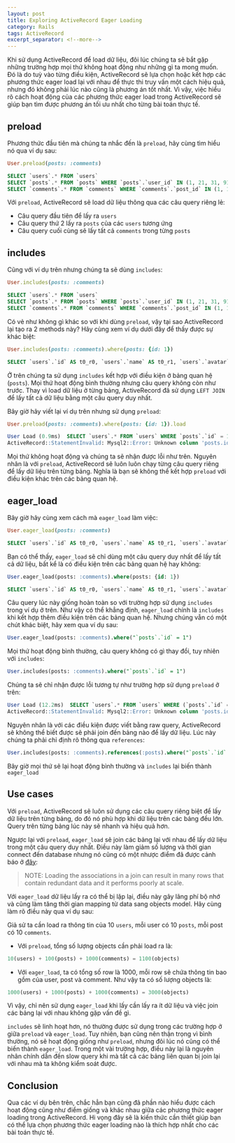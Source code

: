 ```yaml
---
layout: post
title: Exploring ActiveRecord Eager Loading
category: Rails
tags: ActiveRecord
excerpt_separator: <!--more-->
---
```


Khi sử dụng ActiveRecord để load dữ liệu, đôi lúc chúng ta sẽ bắt gặp những trường hợp mọi thứ không hoạt động như những gì ta mong muốn. Đó là do tuỳ vào từng điều kiện, ActiveRecord sẽ lựa chọn hoặc kết hợp các phương thức eager load lại với nhau để thực thi truy vấn một cách hiệu quả, nhưng đó không phải lúc nào cũng là phương án tốt nhất. Vì vậy, việc hiểu rõ cách hoạt động của các phương thức eager load trong ActiveRecord sẽ giúp bạn tìm được phương án tối ưu nhất cho từng bài toán thực tế.
<!--more-->

## preload

Phương thức đầu tiên mà chúng ta nhắc đến là `preload`, hãy cùng tìm hiểu nó qua ví dụ sau:

```ruby
User.preload(posts: :comments)
```

```sql
SELECT `users`.* FROM `users`
SELECT `posts`.* FROM `posts` WHERE `posts`.`user_id` IN (1, 21, 31, 91, 111, 119, 129)
SELECT `comments`.* FROM `comments` WHERE `comments`.`post_id` IN (1, 11, 21, 31, 41, 51, 61, 71, 81, 91, 101, 111, 121, 131, 141, 151, 161, 171, 181, 191, 201, 211, 231, 241, 251, 261, 271, 281, 291, 311, 331, 341, 351, 361, 371, 401, 411, 431, 439, 449)
```

Với `preload`, ActiveRecord sẽ load dữ liệu thông qua các câu query riêng lẻ:

- Câu query đầu tiên để lấy ra `users`
- Câu query thứ 2 lấy ra `posts` của các `users` tương ứng
- Câu query cuối cùng sẽ lấy tất cả `comments` trong từng `posts`

## includes

 Cũng với ví dụ trên nhưng chúng ta sẽ dùng `includes`:

```ruby
User.includes(posts: :comments)
```

```sql
SELECT `users`.* FROM `users`
SELECT `posts`.* FROM `posts` WHERE `posts`.`user_id` IN (1, 21, 31, 91, 111, 119, 129)
SELECT `comments`.* FROM `comments` WHERE `comments`.`post_id` IN (1, 11, 21, 31, 41, 51, 61, 71, 81, 91, 101, 111, 121, 131, 141, 151, 161, 171, 181, 191, 201, 211, 231, 241, 251, 261, 271, 281, 291, 311, 331, 341, 351, 361, 371, 401, 411, 431, 439, 449)
```

Có vẻ như không gì khác so với khi dùng `preload`, vậy tại sao ActiveRecord lại tạo ra 2 methods này? Hãy cùng xem ví dụ dưới đây để thấy được sự khác biệt:

```ruby
User.includes(posts: :comments).where(posts: {id: 1})
```

```sql
SELECT `users`.`id` AS t0_r0, `users`.`name` AS t0_r1, `users`.`avatar` AS t0_r2, `users`.`email` AS t0_r3, `users`.`encrypted_password` AS t0_r4, `users`.`address` AS t0_r5, `users`.`phone` AS t0_r6, `users`.`memo` AS t0_r7, `posts`.`id` AS t1_r0, `posts`.`title` AS t1_r1, `posts`.`content` AS t1_r2, `posts`.`thumbnail` AS t1_r3, `posts`.`views` AS t1_r4, `posts`.`point` AS t1_r5, `posts`.`user_id` AS t1_r6, `posts`.`serial_id` AS t1_r7, `posts`.`created_at` AS t1_r8, `posts`.`updated_at` AS t1_r9, `posts`.`status` AS t1_r10, `posts`.`description` AS t1_r11, `posts`.`slug` AS t1_r12, `comments`.`id` AS t2_r0, `comments`.`content` AS t2_r1, `comments`.`user_id` AS t2_r2, `comments`.`post_id` AS t2_r3, `comments`.`created_at` AS t2_r4, `comments`.`updated_at` AS t2_r5 FROM `users` LEFT OUTER JOIN `posts` ON `posts`.`user_id` = `users`.`id` LEFT OUTER JOIN `comments` ON `comments`.`post_id` = `posts`.`id` WHERE `posts`.`id` = 1
```

Ở trên chúng ta sử dụng `includes` kết hợp với điều kiện ở bảng quan hệ (`posts`). Mọi thứ hoạt động bình thường nhưng câu query không còn như trước. Thay vì load dữ liệu ở từng bảng, ActiveRecord đã sử dụng `LEFT JOIN` để lấy tất cả dữ liệu bằng một câu query duy nhất.

Bây giờ hãy viết lại ví dụ trên nhưng sử dụng `preload`:

```ruby
User.preload(posts: :comments).where(posts: {id: 1}).load
```

```sql
User Load (0.9ms)  SELECT `users`.* FROM `users` WHERE `posts`.`id` = 1
ActiveRecord::StatementInvalid: Mysql2::Error: Unknown column 'posts.id' in 'where clause'
```

Mọi thứ không hoạt động và chúng ta sẽ nhận được lỗi như trên. Nguyên nhân là với `preload`, ActiveRecord sẽ luôn luôn chạy từng câu query riêng để lấy dữ liệu trên từng bảng. Nghĩa là bạn sẽ không thể kết hợp `preload` với điều kiện khác trên các bảng quan hệ.

## eager_load

Bây giờ hãy cùng xem cách mà `eager_load` làm việc:

```ruby
User.eager_load(posts: :comments)
```

```sql
SELECT `users`.`id` AS t0_r0, `users`.`name` AS t0_r1, `users`.`avatar` AS t0_r2, `users`.`email` AS t0_r3, `users`.`encrypted_password` AS t0_r4, `users`.`address` AS t0_r5, `users`.`phone` AS t0_r6, `users`.`memo` AS t0_r7, `posts`.`id` AS t1_r0, `posts`.`title` AS t1_r1, `posts`.`content` AS t1_r2, `posts`.`thumbnail` AS t1_r3, `posts`.`views` AS t1_r4, `posts`.`point` AS t1_r5, `posts`.`user_id` AS t1_r6, `posts`.`serial_id` AS t1_r7, `posts`.`created_at` AS t1_r8, `posts`.`updated_at` AS t1_r9, `posts`.`status` AS t1_r10, `posts`.`description` AS t1_r11, `posts`.`slug` AS t1_r12, `comments`.`id` AS t2_r0, `comments`.`content` AS t2_r1, `comments`.`user_id` AS t2_r2, `comments`.`post_id` AS t2_r3, `comments`.`created_at` AS t2_r4, `comments`.`updated_at` AS t2_r5 FROM `users` LEFT OUTER JOIN `posts` ON `posts`.`user_id` = `users`.`id` LEFT OUTER JOIN `comments` ON `comments`.`post_id` = `posts`.`id`
```

Bạn có thể thấy, `eager_load` sẽ chỉ dùng một câu query duy nhất để lấy tất cả dữ liệu, bất kể là có điều kiện trên các bảng quan hệ hay không:

```sql
User.eager_load(posts: :comments).where(posts: {id: 1})
```

```sql
SELECT `users`.`id` AS t0_r0, `users`.`name` AS t0_r1, `users`.`avatar` AS t0_r2, `users`.`email` AS t0_r3, `users`.`encrypted_password` AS t0_r4, `users`.`address` AS t0_r5, `users`.`phone` AS t0_r6, `users`.`memo` AS t0_r7, `posts`.`id` AS t1_r0, `posts`.`title` AS t1_r1, `posts`.`content` AS t1_r2, `posts`.`thumbnail` AS t1_r3, `posts`.`views` AS t1_r4, `posts`.`point` AS t1_r5, `posts`.`user_id` AS t1_r6, `posts`.`serial_id` AS t1_r7, `posts`.`created_at` AS t1_r8, `posts`.`updated_at` AS t1_r9, `posts`.`status` AS t1_r10, `posts`.`description` AS t1_r11, `posts`.`slug` AS t1_r12, `comments`.`id` AS t2_r0, `comments`.`content` AS t2_r1, `comments`.`user_id` AS t2_r2, `comments`.`post_id` AS t2_r3, `comments`.`created_at` AS t2_r4, `comments`.`updated_at` AS t2_r5 FROM `users` LEFT OUTER JOIN `posts` ON `posts`.`user_id` = `users`.`id` LEFT OUTER JOIN `comments` ON `comments`.`post_id` = `posts`.`id` WHERE `posts`.`id` = 1
```

Câu query lúc này giống hoàn toàn so với trường hợp sử dụng `includes` trong ví dụ ở trên. Như vậy có thể khẳng định, `eager_load` chính là `includes` khi kết hợp thêm điều kiện trên các bảng quan hệ. Nhưng chúng vẫn có một chút khác biệt, hãy xem qua ví dụ sau:

```sql
User.eager_load(posts: :comments).where("`posts`.`id` = 1")
```

Mọi thứ hoạt động bình thường, câu query không có gì thay đổi, tuy nhiên với `includes`:

```sql
User.includes(posts: :comments).where("`posts`.`id` = 1")
```

Chúng ta sẽ chỉ nhận được lỗi tương tự như trường hợp sử dụng `preload` ở trên:

```sql
User Load (12.2ms)  SELECT `users`.* FROM `users` WHERE (`posts`.`id` = 1)
ActiveRecord::StatementInvalid: Mysql2::Error: Unknown column 'posts.id' in 'where clause'
```

Nguyên nhân là với các điều kiện được viết bằng raw query, ActiveRecord sẽ không thể biết được sẽ phải join đến bảng nào để lấy dữ liệu. Lúc này chúng ta phải chỉ định rõ thông qua `references`:

```sql
User.includes(posts: :comments).references(:posts).where("`posts`.`id` = 1")
```

Bây giờ mọi thứ sẽ lại hoạt động bình thường và `includes` lại biến thành `eager_load`

## Use cases

Với `preload`, ActiveRecord sẽ luôn sử dụng các câu query riêng biệt để lấy dữ liệu trên từng bảng, do đó nó phù hợp khi dữ liệu trên các bảng đều lớn. Query trên từng bảng lúc này sẽ nhanh và hiệu quả hơn.

Ngược lại với `preload`, `eager_load` sẽ join các bảng lại với nhau để lấy dữ liệu trong một câu query duy nhất. Điều này làm giảm số lượng và thời gian connect đến database nhưng nó cũng có một nhược điểm đã được cảnh báo ở [đây](https://github.com/rails/rails/blob/20af938f397454c809cd60f37de35c242c271290/activerecord/lib/active_record/relation/query_methods.rb#L265-L266):

> NOTE: Loading the associations in a join can result in many rows that
contain redundant data and it performs poorly at scale.
>

Với `eager_load` dữ liệu lấy ra có thể bị lặp lại, điều này gây lãng phí bộ nhớ và cũng làm tăng thời gian mapping từ data sang objects model. Hãy cùng làm rõ điều này qua ví dụ sau:

Giả sử ta cần load ra thông tin của 10 `users`, mỗi user có 10 `posts`, mỗi post có 10 `comments`.

- Với `preload`, tổng số lượng objects cần phải load ra là:

```sql
10(users) + 100(posts) + 1000(comments) = 1100(objects)
```

- Với `eager_load`, ta có tổng số row là 1000, mỗi row sẽ chứa thông tin bao gồm của user, post và comment. Như vậy ta có số lượng objects là:

```sql
1000(users) + 1000(posts) + 1000(comments) = 3000(objects)
```

Vì vậy, chỉ nên sử dụng `eager_load` khi lấy cần lấy ra ít dữ liệu và việc join các bảng lại với nhau không gặp vấn đề gì.

`includes` sẽ linh hoạt hơn, nó thường được sử dụng trong các trường hợp ở giữa `preload` và `eager_load`. Tuy nhiên, bạn cũng nên thận trọng vì bình thường, nó sẽ hoạt động giống như `preload`, nhưng đôi lúc nó cũng có thể biến thành `eager_load`. Trong một vài trường hợp, điều này lại là nguyên nhân chính dẫn đến slow query khi mà tất cả các bảng liên quan bị join lại với nhau mà ta không kiểm soát được.

## Conclusion

Qua các ví dụ bên trên, chắc hẳn bạn cũng đã phần nào hiểu được cách hoạt động cũng như điểm giống và khác nhau giữa các phương thức eager loading trong ActiveRecord. Hi vọng đây sẽ là kiến thức cần thiết giúp bạn có thể lựa chọn phương thức eager loading nào là thích hợp nhất cho các bài toán thực tế.
